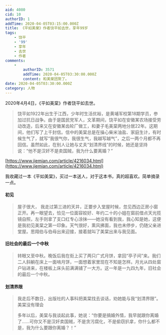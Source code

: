 ```yaml
---
aid: 4080
cid: 10
authorID: 1
addTime: 2020-04-05T03:15:00.000Z
title: 《平如美棠》作者饶平如去世，享年99岁
tags:
    - 饶平
    - '99'
    - 享年
    - 去世
    - 作者
comments:
    -
        authorID: 3571
        addTime: 2020-04-05T03:30:00.000Z
        content: 和美棠团聚了。
date: 2020-04-05T03:30:00.000Z
category: 人物
---
```


2020年4月4日，《平如美棠》作者饶平如去世。

> 饶平如1922年出生于江西，少年时生活优裕，是黄埔军校第18期学员，参加过抗日战争。由于是国民党军人，文革期间，饶平如在安徽某农场接受劳动改造，后来又在安徽某齿轮厂做工，和妻子毛美棠两地分居22年。这期间，他们写了上千封信。信中的美棠总是在操心柴米油盐、家庭生计，有时候生气了，就写“我很气你，我很生气，我越写越气”，之后一两个月都不再回信。虽然如此，在别人让她与丈夫“划清界线”的时候，她还是坚持说：“他不是汉奸不是卖国贼，我为什么要离婚？”

[https://www.jiemian.com/article/4216034.html](https://www.jiemian.com/article/4216034.html)

我收藏过一本《平如美棠》，买过一本送人，对于这本书，真的超喜欢。简单摘录一点。

#### [](#%E5%88%9D%E8%A7%81)初见

> 屋子很大， 我走过第三进的天井，正要步入堂屋时候，忽见西边正房小窗正开。再一眼望去，恰见一位面容姣好、年约二十的小姐在窗前借点天光揽镜自照，左手则拿了支口红专心涂抹——她没有看到我，我心知是她，这便是我初见美棠之第一印象。天气很好，熏风拂面，我也未停步，仍随父亲进堂屋。思翔伯与伯母出来迎接，接着就叫了美棠出来与我见面。

#### [](#%E6%97%A7%E7%A4%BE%E4%BC%9A%E7%9A%84%E6%9C%80%E5%90%8E%E4%B8%80%E4%B8%AA%E4%B8%AD%E7%A7%8B)旧社会的最后一个中秋

> 转眼又至中秋。晚饭后我在街上买了两只广式月饼，拿回“亭子间”来。我们二人斜躺在床上一面啃月饼，一面想着家里现在不知是怎样。月光从四处窗户钻进来，在楼板上床头前满满铺了一大方。这一年是一九四九年，旧社会的最后一个中秋。

#### [](#%E5%88%92%E6%B8%85%E7%95%8C%E9%99%90)划清界限

> 我走后不数日，出版社的人事科把美棠找去谈话，劝她能与我“划清界限”。美棠没有理会
> 
> 多年以后，美棠与我谈起此事，她说：“你要是搞婚外情，我早就跟你离婚了……可你又不是汉奸卖国贼，不是贪污腐化，不是偷窃扒拿，你什么都不是，我为什么要跟你离婚？！”
